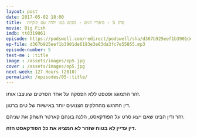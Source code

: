 ```yaml
---
layout: post
date: 2017-05-02 18:00
title: 	פרק 5 - סיפורי דגים - בוכים כמו ילדה עם קוקיות
movie: Big Fish
imdb: tt0319061
episode: https://podswell.com/redirect/podswell/sha/d367b925eef1b3901de6193e3e83da3fc7e55855.mp3?name=movietalker
ep-file: d367b925eef1b3901de6193e3e83da3fc7e55855.mp3
episode-number: 5
test-me : :title
image : /assets/images/ep5.jpg
cover : /assets/images/ep5.jpg
next-week: 127 Hours (2010)
permalink: /episodes/05-:title/
---
```

זהר התמוגג ופטפט ללא הפסקה על אחד הסרטים שעיצבו אותו.

דין התרגש מהחלקים הצנועים יותר באישיות של טים ברטון.

זהר ודין הבינו שאם ייצא סרט על הפודקאסט, הלנה בונהם קארטר תשחק את שניהם.

**דין עדיין לא בטוח שזהר לא המציא את כל הפודקאסט הזה.**